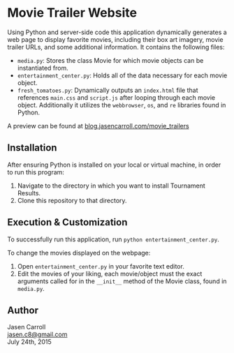 # Movie Trailer Website

Using Python and server-side code this application dynamically generates a web page to display favorite movies, including their box art imagery, movie trailer URLs, and some additional information. It contains the following files:

* `media.py`: Stores the class Movie for which movie objects can be instantiated from.
* `entertainment_center.py`: Holds all of the data necessary for each movie object.
* `fresh_tomatoes.py`: Dynamically outputs an `index.html` file that references `main.css` and `script.js` after looping through each movie object. Additionally it utilizes the `webbrowser`, `os`, and `re` libraries found in Python.

A preview can be found at [blog.jasencarroll.com/movie_trailers](http://blog.jasencarroll.com/movie_trailers/)


## Installation

After ensuring Python is installed on your local or virtual machine, in order to run this program:

1. Navigate to the directory in which you want to install Tournament Results.
2. Clone this repository to that directory.

## Execution & Customization

To successfully run this application, run `python entertainment_center.py`.

To change the movies displayed on the webpage:

1. Open `entertainment_center.py` in your favorite text editor.
2. Edit the movies of your liking, each movie/object must the exact arguments called for in the `__init__` method of the Movie class, found in `media.py`.

## Author

Jasen Carroll  
jasen.c8@gmail.com  
July 24th, 2015